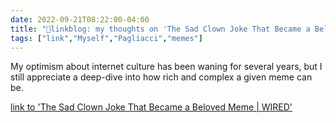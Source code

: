 ```yaml
---
date: 2022-09-21T08:22:00-04:00
title: "🔗linkblog: my thoughts on 'The Sad Clown Joke That Became a Beloved Meme | WIRED'"
tags: ["link","Myself","Pagliacci","memes"]
---
```

My optimism about internet culture has been waning for several years, but I still appreciate a deep-dive into how rich and complex a given meme can be.
 

[link to 'The Sad Clown Joke That Became a Beloved Meme | WIRED'](https://www.wired.com/story/great-clown-pagliacci-internet-meme/)
